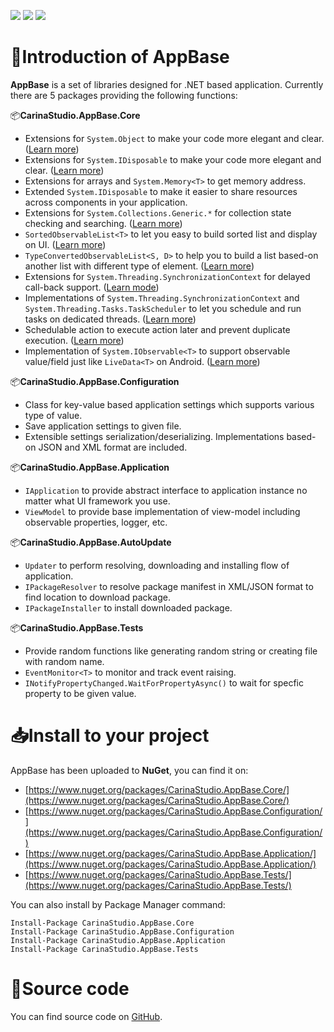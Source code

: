 [![](https://img.shields.io/nuget/v/CarinaStudio.AppBase.Core.svg)](https://www.nuget.org/packages/CarinaStudio.AppBase.Core) 
[![](https://img.shields.io/github/license/carina-studio/AppBase)](https://github.com/carina-studio/AppBase/blob/master/LICENSE) 
[![](https://img.shields.io/github/release-date-pre/carina-studio/AppBase)](https://github.com/carina-studio/AppBase/releases) 

# 👋Introduction of AppBase 
**AppBase** is a set of libraries designed for .NET based application. Currently there are 5 packages providing the following functions:

📦**CarinaStudio.AppBase.Core**
- Extensions for ```System.Object``` to make your code more elegant and clear. ([Learn more](articles/object_extensions.md))
- Extensions for ```System.IDisposable``` to make your code more elegant and clear. ([Learn more](articles/disposable_extensions.md))
- Extensions for arrays and ```System.Memory<T>``` to get memory address.
- Extended ```System.IDisposable``` to make it easier to share resources across components in your application.
- Extensions for ```System.Collections.Generic.*``` for collection state checking and searching. ([Learn more](articles/collection_extensions.md))
- ```SortedObservableList<T>``` to let you easy to build sorted list and display on UI. ([Learn more](articles/sorted_observable_list.md))
- ```TypeConvertedObservableList<S, D>``` to help you to build a list based-on another list with different type of element. ([Learn more](articles/type_converted_observable_list.md))
- Extensions for ```System.Threading.SynchronizationContext``` for delayed call-back support. ([Learn mode](articles/threading.md#extensions-for-systemthreadingsynchronizationcontext))
- Implementations of ```System.Threading.SynchronizationContext``` and ```System.Threading.Tasks.TaskScheduler``` to let you schedule and run tasks on dedicated threads. ([Learn more](articles/threading.md#singlethreadsynchronizationcontext))
- Schedulable action to execute action later and prevent duplicate execution. ([Learn more](articles/threading.md#scheduledaction))
- Implementation of ```System.IObservable<T>``` to support observable value/field just like ```LiveData<T>``` on Android. ([Learn more](articles/observable_value.md))

📦**CarinaStudio.AppBase.Configuration**
- Class for key-value based application settings which supports various type of value.
- Save application settings to given file.
- Extensible settings serialization/deserializing. Implementations based-on JSON and XML format are included.

📦**CarinaStudio.AppBase.Application**
- ```IApplication``` to provide abstract interface to application instance no matter what UI framework you use.
- ```ViewModel``` to provide base implementation of view-model including observable properties, logger, etc.

📦**CarinaStudio.AppBase.AutoUpdate**
- ```Updater``` to perform resolving, downloading and installing flow of application.
- ```IPackageResolver``` to resolve package manifest in XML/JSON format to find location to download package.
- ```IPackageInstaller``` to install downloaded package.

📦**CarinaStudio.AppBase.Tests**
- Provide random functions like generating random string or creating file with random name.
- ```EventMonitor<T>``` to monitor and track event raising.
- ```INotifyPropertyChanged.WaitForPropertyAsync()``` to wait for specfic property to be given value.

# 📥Install to your project
AppBase has been uploaded to **NuGet**, you can find it on:
- [https://www.nuget.org/packages/CarinaStudio.AppBase.Core/](https://www.nuget.org/packages/CarinaStudio.AppBase.Core/)
- [https://www.nuget.org/packages/CarinaStudio.AppBase.Configuration/](https://www.nuget.org/packages/CarinaStudio.AppBase.Configuration/)
- [https://www.nuget.org/packages/CarinaStudio.AppBase.Application/](https://www.nuget.org/packages/CarinaStudio.AppBase.Application/)
- [https://www.nuget.org/packages/CarinaStudio.AppBase.Tests/](https://www.nuget.org/packages/CarinaStudio.AppBase.Tests/)

You can also install by Package Manager command:
```
Install-Package CarinaStudio.AppBase.Core
Install-Package CarinaStudio.AppBase.Configuration
Install-Package CarinaStudio.AppBase.Application
Install-Package CarinaStudio.AppBase.Tests
```

# 📁Source code
You can find source code on [GitHub](https://github.com/carina-studio/AppBase).